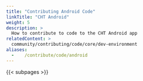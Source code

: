 ```yaml
---
title: "Contributing Android Code"
linkTitle: "CHT Android"
weight: 5
description: >
  How to contribute to code to the CHT Android app
relatedContent: >
  community/contributing/code/core/dev-environment
aliases:
  -    /contribute/code/android
---
```


{{< subpages >}}